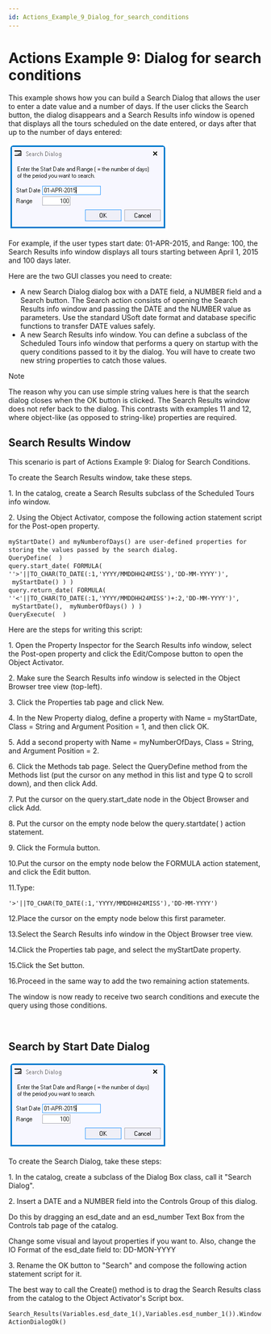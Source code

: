 ```yaml
---
id: Actions_Example_9_Dialog_for_search_conditions
---
```


# Actions Example 9: Dialog for search conditions

This example shows how you can build a Search Dialog that allows the user to enter a date value and a number of days. If the user clicks the Search button, the dialog disappears and a Search Results info window is opened that displays all the tours scheduled on the date entered, or days after that up to the number of days entered:

![](./assets/1e0e5b84-9d11-45e6-b1dc-1078cfdf5e06.png)

For example, if the user types start date: 01-APR-2015, and Range: 100, the Search Results info window displays all tours starting between April 1, 2015 and 100 days later.

Here are the two GUI classes you need to create:

- A new Search Dialog dialog box with a DATE field, a NUMBER field and a Search button. The Search action consists of opening the Search Results info window and passing the DATE and the NUMBER value as parameters. Use the standard USoft date format and database specific functions to transfer DATE values safely.
- A new Search Results info window. You can define a subclass of the Scheduled Tours info window that performs a query on startup with the query conditions passed to it by the dialog. You will have to create two new string properties to catch those values.

> [!NOTE]
> The reason why you can use simple string values here is that the search dialog closes when the OK button is clicked. The Search Results window does not refer back to the dialog. This contrasts with examples 11 and 12, where object-like (as opposed to string-like) properties are required.

## Search Results Window

This scenario is part of Actions Example 9: Dialog for Search Conditions.

To create the Search Results window, take these steps.

1. In the catalog, create a Search Results subclass of the Scheduled Tours info window.

2. Using the Object Activator, compose the following action statement script for the Post-open property.

```
myStartDate() and myNumberofDays() are user-defined properties for storing the values passed by the search dialog.
QueryDefine(  )
query.start_date( FORMULA( ''>'||TO_CHAR(TO_DATE(:1,'YYYY/MMDDHH24MISS'),'DD-MM-YYYY')',  myStartDate() ) )
query.return_date( FORMULA( ''<'||TO_CHAR(TO_DATE(:1,'YYYY/MMDDHH24MISS')+:2,'DD-MM-YYYY')',  myStartDate(),  myNumberOfDays() ) )
QueryExecute(  )

```

Here are the steps for writing this script:

1. Open the Property Inspector for the Search Results info window, select the Post-open property and click the Edit/Compose button to open the Object Activator.

2. Make sure the Search Results info window is selected in the Object Browser tree view (top-left).

3. Click the Properties tab page and click New.

4. In the New Property dialog, define a property with Name = myStartDate, Class = String and Argument Position = 1, and then click OK.

5. Add a second property with Name = myNumberOfDays, Class = String, and Argument Position = 2.

6. Click the Methods tab page. Select the QueryDefine method from the Methods list (put the cursor on any method in this list and type Q to scroll down), and then click Add.

7. Put the cursor on the query.start_date node in the Object Browser and click Add.

8. Put the cursor on the empty node below the query.startdate( ) action statement.

9. Click the Formula button.

10.Put the cursor on the empty node below the FORMULA action statement, and click the Edit button.

11.Type:

```
'>'||TO_CHAR(TO_DATE(:1,'YYYY/MMDDHH24MISS'),'DD-MM-YYYY')
```

12.Place the cursor on the empty node below this first parameter.

13.Select the Search Results info window in the Object Browser tree view.

14.Click the Properties tab page, and select the myStartDate property.

15.Click the Set button.

16.Proceed in the same way to add the two remaining action statements.

The window is now ready to receive two search conditions and execute the query using those conditions.

 

## Search by Start Date Dialog

![](./assets/11bfd57b-626a-49eb-bda1-1c4ce3e9a56e.png)

To create the Search Dialog, take these steps:

1. In the catalog, create a subclass of the Dialog Box class, call it "Search Dialog".

2. Insert a DATE and a NUMBER field into the Controls Group of this dialog.

Do this by dragging an esd_date and an esd_number Text Box from the Controls tab page of the catalog.

Change some visual and layout properties if you want to. Also, change the IO Format of the esd_date field to: DD-MON-YYYY

3. Rename the OK button to "Search" and compose the following action statement script for it.

The best way to call the Create() method is to drag the Search Results class from the catalog to the Object Activator's Script box.

```
Search_Results(Variables.esd_date_1(),Variables.esd_number_1()).Window.Create()
ActionDialogOk()

```
